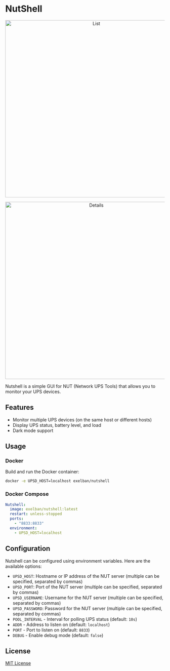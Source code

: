 # NutShell

<p align="center"><img src="https://serhiy.s3.eu-central-1.amazonaws.com/Github_repo/nutshell/nutshell-list.png" width="560" alt="List"></p>
<p align="center"><img src="https://serhiy.s3.eu-central-1.amazonaws.com/Github_repo/nutshell/nutshell-details.png" width="560" alt="Details"></p>

Nutshell is a simple GUI for NUT (Network UPS Tools) that allows you to monitor your UPS devices.

## Features
- Monitor multiple UPS devices (on the same host or different hosts)
- Display UPS status, battery level, and load
- Dark mode support

## Usage

### Docker
Build and run the Docker container:
```sh
docker -e UPSD_HOST=localhost exelban/nutshell
```

### Docker Compose
```yaml
Nutshell:
  image: exelban/nutshell:latest
  restart: unless-stopped
  ports:
    - "8833:8833"
  environment:
    - UPSD_HOST=localhost
```

## Configuration
Nutshell can be configured using environment variables. Here are the available options:
- `UPSD_HOST`: Hostname or IP address of the NUT server (multiple can be specified, separated by commas)
- `UPSD_PORT`: Port of the NUT server (multiple can be specified, separated by commas)
- `UPSD_USERNAME`: Username for the NUT server (multiple can be specified, separated by commas)
- `UPSD_PASSWORD`: Password for the NUT server (multiple can be specified, separated by commas)
- `POOL_INTERVAL` - Interval for polling UPS status (default: `10s`)
- `ADDR` - Address to listen on (default: `localhost`)
- `PORT` - Port to listen on (default: `8833`)
- `DEBUG` - Enable debug mode (default: `false`)

## License
[MIT License](https://github.com/exelban/nutshell/blob/master/LICENSE)